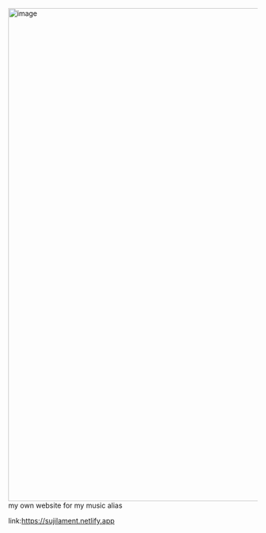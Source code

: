 <img width="1879" height="996" alt="image" src="https://github.com/user-attachments/assets/44006909-c250-4be5-badf-ccacffd354af" />
my own website for my music alias

link:https://sujilament.netlify.app
